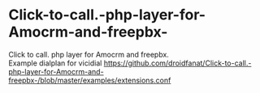 # Click-to-call.-php-layer-for-Amocrm-and-freepbx-
Click to call. php layer for Amocrm and freepbx.  <br>
Example dialplan for vicidial https://github.com/droidfanat/Click-to-call.-php-layer-for-Amocrm-and-freepbx-/blob/master/examples/extensions.conf 
